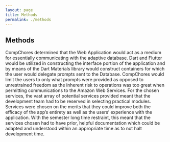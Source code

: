 ```yaml
---
layout: page
title: Methods
permalink: ./methods
---
```


## Methods
CompChores determined that the Web Application would act as a medium for essentially communicating with the adaptive database. Dart and Flutter would be utilized in constructing the interface portion of the application and by means of the Dart Materials library would construct containers for which the user would delegate prompts sent to the Database. CompChores would limit the users to only what prompts were provided as opposed to unrestrained freedom as the inherent risk to operations was too great when permitting communications to the Amazon Web Services.
For the chosen services, the vast array of potential services provided meant that the development team had to be reserved in selecting practical modules. Services were chosen on the merits that they could improve both the efficacy of the app’s entirety as well as the users’ experience with the application. With the semester long time restraint, this meant that the services chosen had to have prior, helpful documentation which could be adapted and understood within an appropriate time as to not halt development time.
